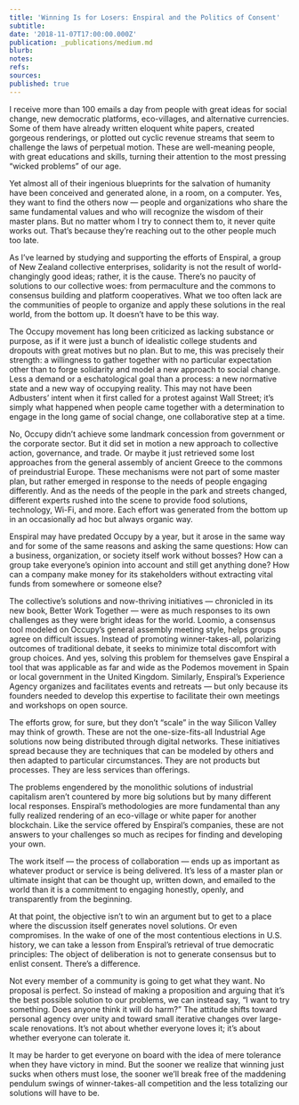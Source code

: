 ```yaml
---
title: 'Winning Is for Losers: Enspiral and the Politics of Consent'
subtitle: 
date: '2018-11-07T17:00:00.000Z'
publication: _publications/medium.md
blurb: 
notes: 
refs: 
sources: 
published: true
---
```

I receive more than 100 emails a day from people with great ideas for social change, new democratic platforms, eco-villages, and alternative currencies. Some of them have already written eloquent white papers, created gorgeous renderings, or plotted out cyclic revenue streams that seem to challenge the laws of perpetual motion. These are well-meaning people, with great educations and skills, turning their attention to the most pressing “wicked problems” of our age.

Yet almost all of their ingenious blueprints for the salvation of humanity have been conceived and generated alone, in a room, on a computer. Yes, they want to find the others now — people and organizations who share the same fundamental values and who will recognize the wisdom of their master plans. But no matter whom I try to connect them to, it never quite works out. That’s because they’re reaching out to the other people much too late.

As I’ve learned by studying and supporting the efforts of Enspiral, a group of New Zealand collective enterprises, solidarity is not the result of world-changingly good ideas; rather, it is the cause. There’s no paucity of solutions to our collective woes: from permaculture and the commons to consensus building and platform cooperatives. What we too often lack are the communities of people to organize and apply these solutions in the real world, from the bottom up. It doesn’t have to be this way.

The Occupy movement has long been criticized as lacking substance or purpose, as if it were just a bunch of idealistic college students and dropouts with great motives but no plan. But to me, this was precisely their strength: a willingness to gather together with no particular expectation other than to forge solidarity and model a new approach to social change. Less a demand or a eschatological goal than a process: a new normative state and a new way of occupying reality. This may not have been Adbusters’ intent when it first called for a protest against Wall Street; it’s simply what happened when people came together with a determination to engage in the long game of social change, one collaborative step at a time.

No, Occupy didn’t achieve some landmark concession from government or the corporate sector. But it did set in motion a new approach to collective action, governance, and trade. Or maybe it just retrieved some lost approaches from the general assembly of ancient Greece to the commons of preindustrial Europe. These mechanisms were not part of some master plan, but rather emerged in response to the needs of people engaging differently. And as the needs of the people in the park and streets changed, different experts rushed into the scene to provide food solutions, technology, Wi-Fi, and more. Each effort was generated from the bottom up in an occasionally ad hoc but always organic way.

Enspiral may have predated Occupy by a year, but it arose in the same way and for some of the same reasons and asking the same questions: How can a business, organization, or society itself work without bosses? How can a group take everyone’s opinion into account and still get anything done? How can a company make money for its stakeholders without extracting vital funds from somewhere or someone else?

The collective’s solutions and now-thriving initiatives — chronicled in its new book, Better Work Together — were as much responses to its own challenges as they were bright ideas for the world. Loomio, a consensus tool modeled on Occupy’s general assembly meeting style, helps groups agree on difficult issues. Instead of promoting winner-takes-all, polarizing outcomes of traditional debate, it seeks to minimize total discomfort with group choices. And yes, solving this problem for themselves gave Enspiral a tool that was applicable as far and wide as the Podemos movement in Spain or local government in the United Kingdom. Similarly, Enspiral’s Experience Agency organizes and facilitates events and retreats — but only because its founders needed to develop this expertise to facilitate their own meetings and workshops on open source.

The efforts grow, for sure, but they don’t “scale” in the way Silicon Valley may think of growth. These are not the one-size-fits-all Industrial Age solutions now being distributed through digital networks. These initiatives spread because they are techniques that can be modeled by others and then adapted to particular circumstances. They are not products but processes. They are less services than offerings.

The problems engendered by the monolithic solutions of industrial capitalism aren’t countered by more big solutions but by many different local responses. Enspiral’s methodologies are more fundamental than any fully realized rendering of an eco-village or white paper for another blockchain. Like the service offered by Enspiral’s companies, these are not answers to your challenges so much as recipes for finding and developing your own.

The work itself — the process of collaboration — ends up as important as whatever product or service is being delivered. It’s less of a master plan or ultimate insight that can be thought up, written down, and emailed to the world than it is a commitment to engaging honestly, openly, and transparently from the beginning.

At that point, the objective isn’t to win an argument but to get to a place where the discussion itself generates novel solutions. Or even compromises. In the wake of one of the most contentious elections in U.S. history, we can take a lesson from Enspiral’s retrieval of true democratic principles: The object of deliberation is not to generate consensus but to enlist consent. There’s a difference.

Not every member of a community is going to get what they want. No proposal is perfect. So instead of making a proposition and arguing that it’s the best possible solution to our problems, we can instead say, “I want to try something. Does anyone think it will do harm?” The attitude shifts toward personal agency over unity and toward small iterative changes over large-scale renovations. It’s not about whether everyone loves it; it’s about whether everyone can tolerate it.

It may be harder to get everyone on board with the idea of mere tolerance when they have victory in mind. But the sooner we realize that winning just sucks when others must lose, the sooner we’ll break free of the maddening pendulum swings of winner-takes-all competition and the less totalizing our solutions will have to be.
